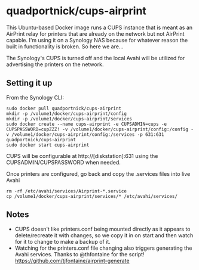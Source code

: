 # quadportnick/cups-airprint
This Ubuntu-based Docker image runs a CUPS instance that is meant as an AirPrint relay for printers that are already on the network but not AirPrint capable. I'm using it on a Synology NAS because for whatever reason the built in functionality is broken. So here we are...

The Synology's CUPS is turned off and the local Avahi will be utilized for advertising the printers on the network.

## Setting it up

From the Synology CLI:
~~~
sudo docker pull quadportnick/cups-airprint
mkdir -p /volume1/docker/cups-airprint/config
mkdir -p /volume1/docker/cups-airprint/services
sudo docker create --name cups-airprint -e CUPSADMIN=cups -e CUPSPASSWORD=cupZZZ! -v /volume1/docker/cups-airprint/config:/config -v /volume1/docker/cups-airprint/config:/services -p 631:631 quadportnick/cups-airprint
sudo docker start cups-airprint
~~~

CUPS will be configurable at http://[diskstation]:631 using the CUPSADMIN/CUPSPASSWORD when needed. 

Once printers are configured, go back and copy the .services files into live Avahi
~~~
rm -rf /etc/avahi/services/Airprint-*.service 
cp /volume1/docker/cups-airprint/services/* /etc/avahi/services/
~~~

## Notes
* CUPS doesn't like printers.conf being mounted directly as it appears to delete/recreate it with changes, so we copy it in on start and then watch for it to change to make a backup of it.
* Watching for the printers.conf file changing also triggers generating the Avahi services. Thanks to @thfontaine for the script! <https://github.com/tjfontaine/airprint-generate>

 
